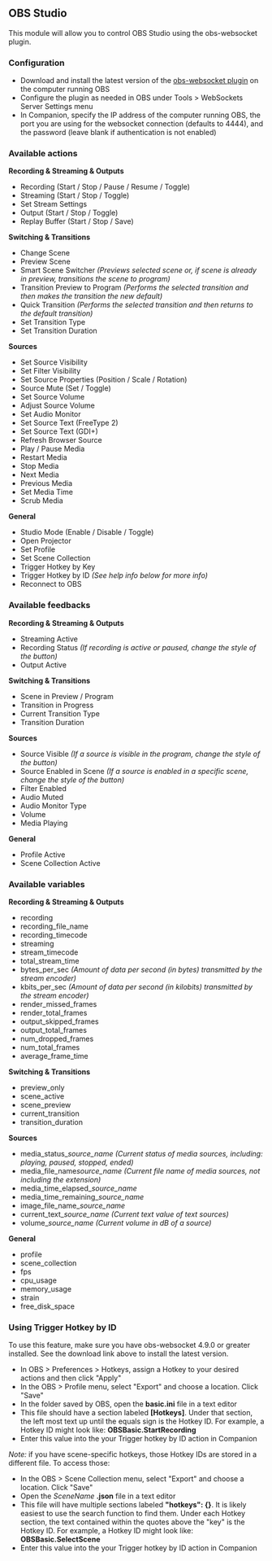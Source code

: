 ## OBS Studio

This module will allow you to control OBS Studio using the obs-websocket plugin.

### Configuration
* Download and install the latest version of the [obs-websocket plugin](https://github.com/Palakis/obs-websocket/releases) on the computer running OBS
* Configure the plugin as needed in OBS under Tools > WebSockets Server Settings menu
* In Companion, specify the IP address of the computer running OBS, the port you are using for the websocket connection (defaults to 4444), and the password (leave blank if authentication is not enabled)

### Available actions
**Recording & Streaming & Outputs**
* Recording (Start / Stop / Pause / Resume / Toggle)
* Streaming (Start / Stop / Toggle)
* Set Stream Settings
* Output (Start / Stop / Toggle)
* Replay Buffer (Start / Stop / Save)

**Switching & Transitions**
* Change Scene
* Preview Scene
* Smart Scene Switcher *(Previews selected scene or, if scene is already in preview, transitions the scene to program)*
* Transition Preview to Program *(Performs the selected transition and then makes the transition the new default)*
* Quick Transition *(Performs the selected transition and then returns to the default transition)*
* Set Transition Type
* Set Transition Duration

**Sources**
* Set Source Visibility
* Set Filter Visibility
* Set Source Properties (Position / Scale / Rotation)
* Source Mute (Set / Toggle)
* Set Source Volume
* Adjust Source Volume
* Set Audio Monitor
* Set Source Text (FreeType 2)
* Set Source Text (GDI+)
* Refresh Browser Source
* Play / Pause Media
* Restart Media
* Stop Media
* Next Media
* Previous Media
* Set Media Time
* Scrub Media

**General**
* Studio Mode (Enable / Disable / Toggle)
* Open Projector
* Set Profile
* Set Scene Collection
* Trigger Hotkey by Key
* Trigger Hotkey by ID *(See help info below for more info)*
* Reconnect to OBS

### Available feedbacks
**Recording & Streaming & Outputs**
* Streaming Active
* Recording Status *(If recording is active or paused, change the style of the button)*
* Output Active

**Switching & Transitions**
* Scene in Preview / Program
* Transition in Progress
* Current Transition Type
* Transition Duration

**Sources**
* Source Visible *(If a source is visible in the program, change the style of the button)*
* Source Enabled in Scene *(If a source is enabled in a specific scene, change the style of the button)*
* Filter Enabled
* Audio Muted
* Audio Monitor Type
* Volume
* Media Playing

**General**
* Profile Active
* Scene Collection Active

### Available variables
**Recording & Streaming & Outputs**
* recording
* recording_file_name
* recording_timecode
* streaming
* stream_timecode
* total_stream_time
* bytes_per_sec *(Amount of data per second (in bytes) transmitted by the stream encoder)*
* kbits_per_sec *(Amount of data per second (in kilobits) transmitted by the stream encoder)*
* render_missed_frames
* render_total_frames
* output_skipped_frames
* output_total_frames
* num_dropped_frames
* num_total_frames
* average_frame_time

**Switching & Transitions**
* preview_only
* scene_active
* scene_preview
* current_transition
* transition_duration

**Sources**
* media_status_*source_name* *(Current status of media sources, including: playing, paused, stopped, ended)*
* media_file_name*source_name* *(Current file name of media sources, not including the extension)*
* media_time_elapsed_*source_name*
* media_time_remaining_*source_name*
* image_file_name_*source_name*
* current_text_*source_name* *(Current text value of text sources)*
* volume_*source_name* *(Current volume in dB of a source)*

**General**
* profile
* scene_collection
* fps
* cpu_usage
* memory_usage
* strain
* free_disk_space

### Using Trigger Hotkey by ID
To use this feature, make sure you have obs-websocket 4.9.0 or greater installed. See the download link above to install the latest version.

* In OBS > Preferences > Hotkeys, assign a Hotkey to your desired actions and then click "Apply"
* In the OBS > Profile menu, select "Export" and choose a location. Click "Save"
* In the folder saved by OBS, open the **basic.ini** file in a text editor
* This file should have a section labeled **[Hotkeys]**. Under that section, the left most text up until the equals sign is the Hotkey ID. For example, a Hotkey ID might look like: **OBSBasic.StartRecording**
* Enter this value into the your Trigger hotkey by ID action in Companion

*Note:* if you have scene-specific hotkeys, those Hotkey IDs are stored in a different file. To access those:
* In the OBS > Scene Collection menu, select "Export" and choose a location. Click "Save"
* Open the *SceneName* **.json** file in a text editor
* This file will have multiple sections labeled **"hotkeys": {}**. It is likely easiest to use the search function to find them. Under each Hotkey  section, the text contained within the quotes above the "key" is the Hotkey ID. For example, a Hotkey ID might look like: **OBSBasic.SelectScene**
* Enter this value into the your Trigger hotkey by ID action in Companion